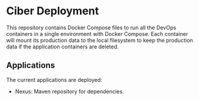 # Ciber Deployment

This repository contains Docker Compose files to run all the DevOps containers in a single environment with Docker Compose. Each container will mount 
its production data to the local filesystem to keep the production data if the application containers are deleted.

## Applications

The current applications are deployed:

- Nexus: Maven repository for dependencies.
